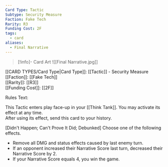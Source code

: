 ```yaml
---
Card Type: Tactic
Subtype: Security Measure
Faction: Fake Tech
Rarity: R3
Funding Cost: 2F
tags:
  - card
aliases:
  - Final Narrative
---
```

> [!info]- Card Art
> ![[Final Narrative.jpg]]

[[CARD TYPES/Card Type|Card Type]]: [[Tactic]] - Security Measure  
[[Faction]]: [[Fake Tech]]  
[[Rarity]]: [[R3]]  
[[Funding Cost]]: [[2F]]  

Rules Text:  

This Tactic enters play face-up in your [[Think Tank]]. You may activate its effect at any time.  
After using its effect, send this card to your history.  

[Didn't Happen; Can't Prove It Did; Debunked] Choose one of the following effects.  
- Remove all DMG and status effects caused by last enemy turn.  
- If an opponent increased their Narrative Score last turn, decreased their Narrative Score by 2.  
- If your Narrative Score equals 4, you win the game.  